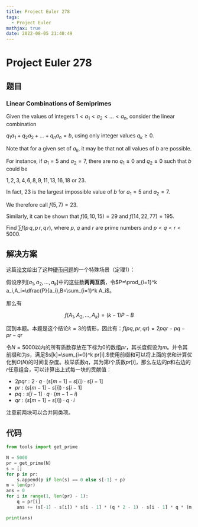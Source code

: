 ```yaml
---
title: Project Euler 278
tags:
  - Project Euler
mathjax: true
date: 2022-08-05 21:40:49
---
```


<escape><!-- more --></escape>

# Project Euler 278

## 题目

### Linear Combinations of Semiprimes

Given the values of integers $1 < a_1 < a_2 < \dots < a_n$, consider the linear combination

$q_1 a_1+q_2 a_2 + \dots + q_n a_n=b$, using only integer values $q_k \ge 0$.

Note that for a given set of $a_k$, it may be that not all values of $b$ are possible.

For instance, if $a_1=5$ and $a_2=7$, there are no $q_1 \ge 0$ and $q_2 \ge 0$ such that $b$ could be

$1, 2, 3, 4, 6, 8, 9, 11, 13, 16, 18$ or $23$.

In fact, $23$ is the largest impossible value of $b$ for $a_1=5$ and $a_2=7$.

We therefore call $f(5, 7) = 23$.

Similarly, it can be shown that $f(6, 10, 15)=29$ and $f(14, 22, 77) = 195$.

Find $\displaystyle \sum f( p\, q,p \, r, q \, r)$, where $p$, $q$ and $r$ are prime numbers and $p < q < r < 5000$.

## 解决方案

这篇[论文](https://www.emis.de/journals/INTEGERS/papers/g14/g14.pdf)给出了这种[硬币问题](https://en.wikipedia.org/wiki/Coin_problem)的一个特殊场景（定理$1$）：

假设序列$[a_1,a_2,\dots,a_k]$中的这些数**两两互质**，令$P=\prod_{i=1}^k a_i,A_i=\dfrac{P}{a_i},B=\sum_{i=1}^k A_i$。

那么有

$$f(A_1,A_2,\dots,A_k)=(k-1)P-B$$

回到本题。本题是这个结论$k=3$的情形，因此有：$f(pq,pr,qr)=2pqr-pq-pr-qr$

令$N=5000$以内的所有质数存放在下标为$0$的数组$pr$，其长度假设为$m$。并令其前缀和为$s$，满足$s[k]=\sum_{i=0}^k pr[i].$使用前缀和可以将上面的求和计算优化到$O(N)$的时间复杂度。枚举质数$q$，其为第$i$个质数$pr[i]$，那么左边的$p$和右边的$r$任意组合，可以计算出上式每一块的贡献值：

- $2pqr:2\cdot q \cdot(s[m-1]-s[i]) \cdot s[i-1]$
- $pr:(s[m-1]-s[i]) \cdot s[i-1]$
- $pq:s[i-1] \cdot q \cdot (m - 1 - i)$
- $qr:(s[m-1] - s[i]) \cdot q \cdot i$

注意前两块可以合并同类项。

## 代码

```py
from tools import get_prime

N = 5000
pr = get_prime(N)
s = []
for p in pr:
    s.append(p if len(s) == 0 else s[-1] + p)
m = len(pr)
ans = 0
for i in range(1, len(pr) - 1):
    q = pr[i]
    ans += (s[-1] - s[i]) * s[i - 1] * (q * 2 - 1) - s[i - 1] * q * (m - 1 - i) - (s[-1] - s[i]) * q * i

print(ans)

```
